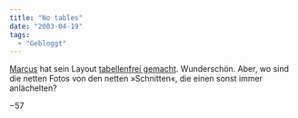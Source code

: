 ```yaml
---
title: "No tables"
date: "2003-04-19"
tags:
  - "Gebloggt"
---
```


[Marcus](http://blog.mapu.de/ "blog.mapu.de") hat sein Layout [tabellenfrei gemacht](http://blog.mapu.de/entry.php?id=P255_0_1_0 "blog.mapu.de"). Wunderschön. Aber, wo sind die netten Fotos von den netten »Schnitten«, die einen sonst immer anlächelten?

−57
